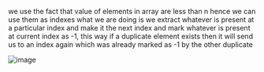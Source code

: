 we use the fact that value of elements in array are less than n hence we can use them as indexes
what we are doing is we extract whatever is present at a particular index and make it the next index
and mark whatever is present at current index as -1, this way if a duplicate element exists then it will
send us to an index again which was already marked as -1 by the other duplicate

![image](https://user-images.githubusercontent.com/80675137/179691840-beab1dcb-e813-4578-824e-979798880948.png)
